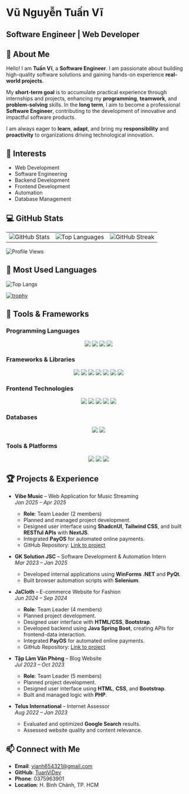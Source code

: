 
# Vũ Nguyễn Tuấn Vĩ

## Software Engineer | Web Developer

## 👋 About Me

Hello! I am **Tuấn Vĩ**, a **Software Engineer**. I am passionate about building high-quality software solutions and gaining hands-on experience **real-world projects**.  

My **short-term goal** is to accumulate practical experience through internships and projects, enhancing my **programming**, **teamwork**, and **problem-solving** skills. In the **long term**, I aim to become a professional **Software Engineer**, contributing to the development of innovative and impactful software products.  

I am always eager to **learn**, **adapt**, and bring my **responsibility** and **proactivity** to organizations driving technological innovation.

## 🔬 Interests

- Web Development
- Software Engineering
- Backend Development
- Frontend Development
- Automation
- Database Management

## 💻 GitHub Stats

<table>
  <tr>
    <td>
      <img src="https://github-readme-stats.vercel.app/api?username=TuanViDev&show_icons=true&theme=radical" alt="GitHub Stats" />
    </td>
    <td>
      <img src="https://github-readme-stats.vercel.app/api/top-langs/?username=TuanViDev&layout=compact&theme=radical" alt="Top Languages" />
    </td>
    <td>
      <img src="https://streak-stats.demolab.com?user=TuanViDev&theme=radical&hide_border=true" alt="GitHub Streak" />
    </td>
  </tr>
</table>

![Profile Views](https://komarev.com/ghpvc/?username=TuanViDev&label=Profile%20views&color=0e75b6&style=flat)

## 💬 Most Used Languages

![Top Langs](https://github-readme-stats.vercel.app/api/top-langs/?username=TuanViDev&layout=compact&theme=radical)

[![trophy](https://github-profile-trophy.vercel.app/?username=TuanViDev)](https://github.com/ryo-ma/github-profile-trophy)

## 🧠 Tools & Frameworks

### Programming Languages
<div align="center">
  <img src="https://img.shields.io/badge/Python-3776AB?style=for-the-badge&logo=python&logoColor=white"/>
  <img src="https://img.shields.io/badge/C%23-239120?style=for-the-badge&logo=c-sharp&logoColor=white"/>
  <img src="https://img.shields.io/badge/Java-ED8B00?style=for-the-badge&logo=java&logoColor=white"/>
  <img src="https://img.shields.io/badge/JavaScript-F7DF1E?style=for-the-badge&logo=javascript&logoColor=black"/>
</div>

### Frameworks & Libraries
<div align="center">
  <img src="https://img.shields.io/badge/Express.js-404D59?style=for-the-badge&logo=express&logoColor=white"/>
  <img src="https://img.shields.io/badge/React-20232A?style=for-the-badge&logo=react&logoColor=61DAFB"/>
  <img src="https://img.shields.io/badge/Next.js-000000?style=for-the-badge&logo=nextdotjs&logoColor=white"/>
  <img src="https://img.shields.io/badge/Spring_Boot-6DB33F?style=for-the-badge&logo=spring-boot&logoColor=white"/>
  <img src="https://img.shields.io/badge/WinForms-512BD4?style=for-the-badge&logo=dotnet&logoColor=white"/>
  <img src="https://img.shields.io/badge/PyQt-41CD52?style=for-the-badge&logo=qt&logoColor=white"/>
  <img src="https://img.shields.io/badge/Selenium-43B02A?style=for-the-badge&logo=selenium&logoColor=white"/>
</div>

### Frontend Technologies
<div align="center">
  <img src="https://img.shields.io/badge/HTML5-E34F26?style=for-the-badge&logo=html5&logoColor=white"/>
  <img src="https://img.shields.io/badge/CSS3-1572B6?style=for-the-badge&logo=css3&logoColor=white"/>
  <img src="https://img.shields.io/badge/Bootstrap-563D7C?style=for-the-badge&logo=bootstrap&logoColor=white"/>
  <img src="https://img.shields.io/badge/Tailwind_CSS-38B2AC?style=for-the-badge&logo=tailwind-css&logoColor=white"/>
  <img src="https://img.shields.io/badge/ShadcnUI-000000?style=for-the-badge"/>
</div>

### Databases
<div align="center">
  <img src="https://img.shields.io/badge/MySQL-4479A1?style=for-the-badge&logo=mysql&logoColor=white"/>
  <img src="https://img.shields.io/badge/MongoDB-47A248?style=for-the-badge&logo=mongodb&logoColor=white"/>
</div>

### Tools & Platforms
<div align="center">
  <img src="https://img.shields.io/badge/Git-F05032?style=for-the-badge&logo=git&logoColor=white"/>
  <img src="https://img.shields.io/badge/GitHub-181717?style=for-the-badge&logo=github&logoColor=white"/>
  <img src="https://img.shields.io/badge/PayOS-00C4B4?style=for-the-badge"/>
</div>

## 🏆 Projects & Experience

- **Vibe Music** – Web Application for Music Streaming  
  *Jan 2025 – Apr 2025*  
  - **Role**: Team Leader (2 members)  
  - Planned and managed project development.  
  - Designed user interface using **ShadcnUI**, **Tailwind CSS**, and built **RESTful APIs** with **NextJS**.  
  - Integrated **PayOS** for automated online payments.  
  - GitHub Repository: [Link to project](https://github.com/TuanViDev/web-app-vibe-music)

- **GK Solution JSC** – Software Development & Automation Intern  
  *Mar 2023 – Jan 2025*  
  - Developed internal applications using **WinForms .NET** and **PyQt**.  
  - Built browser automation scripts with **Selenium**.  

- **JaCloth** – E-commerce Website for Fashion  
  *Jun 2024 – Sep 2024*  
  - **Role**: Team Leader (4 members)  
  - Planned project development.  
  - Designed user interface with **HTML/CSS**, **Bootstrap**.  
  - Developed backend using **Java Spring Boot**, creating APIs for frontend-data interaction.  
  - Integrated **PayOS** for automated online payments.  
  - GitHub Repository: [Link to project](https://github.com/TuanViDev/jacloth-springboot)

- **Tập Làm Văn Phòng** – Blog Website  
  *Jul 2023 – Oct 2023*  
  - **Role**: Team Leader (5 members)  
  - Planned project development.  
  - Designed user interface using **HTML**, **CSS**, and **Bootstrap**.  
  - Built and managed logic with **PHP**.  

- **Telus International** – Internet Assessor  
  *Aug 2022 – Jan 2023*  
  - Evaluated and optimized **Google Search** results.  
  - Assessed website quality and content relevance.  

## 📫 Connect with Me

- **Email**: vianh654321@gmail.com  
- **GitHub**: [TuanViDev](https://github.com/TuanViDev)  
- **Phone**: 0375963901  
- **Location**: H. Bình Chánh, TP. HCM  
